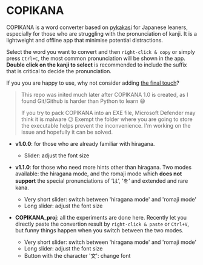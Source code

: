 # COPIKANA
COPIKANA is a word converter based on [pykakasi](https://github.com/miurahr/pykakasi) for Japanese leaners, especially for those who are struggling with the pronunciation of kanji. It is a lightweight and offline app that minimise potential distractions. 

Select the word you want to convert and then `right-click & copy` or simply press `Ctrl+C`, the most common pronunciation will be shown in the app. **Double click on the kanji to select** is recommended to include the suffix that is critical to decide the pronunciation.

If you you are happy to use, why not consider adding [the final touch](https://ko-fi.com/s/b8e4f06daa)?

> This repo was inited much later after COPIKANA 1.0 is created, as I found Git/Github is harder than Python to learn 😅
> 
> If you try to pack COPIKANA into an EXE file, Microsoft Defender may think it is malware 😕 Exempt the folder where you are going to store the executable helps prevent the inconvenience. I'm working on the issue and hopefully it can be solved.

- **v1.0.0**: for those who are already familiar with hiragana.
  - Slider: adjust the font size

- **v1.1.0**: for those who need more hints other than hiragana. Two modes available: the hiragana mode, and the romaji mode which **does not support** the special pronunciations of ‘は’, ‘を’ and extended and rare kana.
  - Very short slider: switch between 'hiragana mode' and 'romaji mode'
  - Long slider: adjust the font size

- **COPIKANA_proj**: all the experiments are done here. Recently let you directly paste the convertion result by `right-click & paste` or  `Ctrl+V`, but funny things happen when you switch between the two modes.
  - Very short slider: switch between 'hiragana mode' and 'romaji mode'
  - Long slider: adjust the font size
  - Button with the character '文': change font
